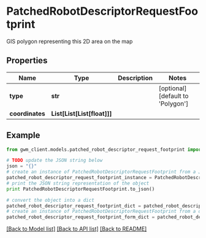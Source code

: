 # PatchedRobotDescriptorRequestFootprint

GIS polygon representing this 2D area on the map

## Properties
Name | Type | Description | Notes
------------ | ------------- | ------------- | -------------
**type** | **str** |  | [optional] [default to 'Polygon']
**coordinates** | **List[List[List[float]]]** |  | 

## Example

```python
from gwm_client.models.patched_robot_descriptor_request_footprint import PatchedRobotDescriptorRequestFootprint

# TODO update the JSON string below
json = "{}"
# create an instance of PatchedRobotDescriptorRequestFootprint from a JSON string
patched_robot_descriptor_request_footprint_instance = PatchedRobotDescriptorRequestFootprint.from_json(json)
# print the JSON string representation of the object
print PatchedRobotDescriptorRequestFootprint.to_json()

# convert the object into a dict
patched_robot_descriptor_request_footprint_dict = patched_robot_descriptor_request_footprint_instance.to_dict()
# create an instance of PatchedRobotDescriptorRequestFootprint from a dict
patched_robot_descriptor_request_footprint_form_dict = patched_robot_descriptor_request_footprint.from_dict(patched_robot_descriptor_request_footprint_dict)
```
[[Back to Model list]](../README.md#documentation-for-models) [[Back to API list]](../README.md#documentation-for-api-endpoints) [[Back to README]](../README.md)


